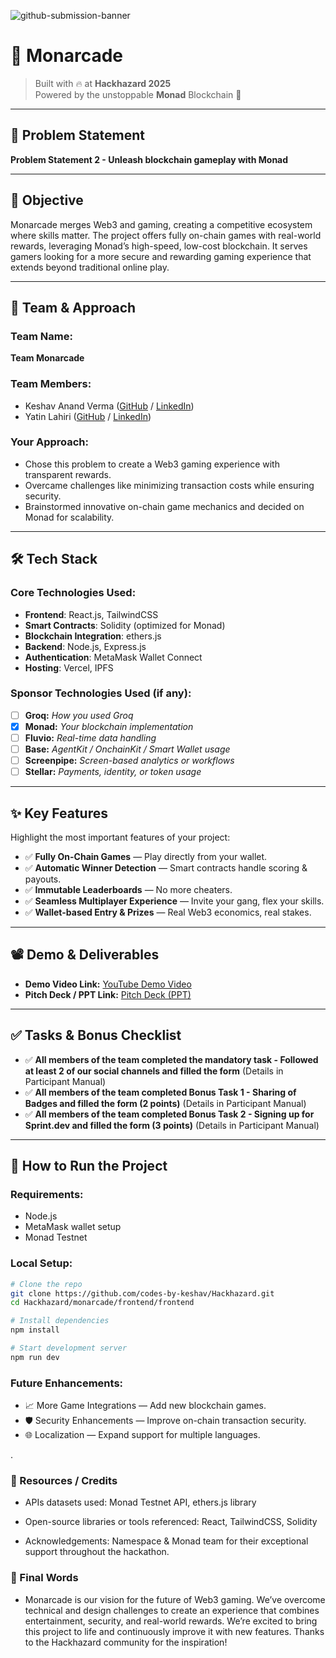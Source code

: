 ![github-submission-banner](https://github.com/user-attachments/assets/a1493b84-e4e2-456e-a791-ce35ee2bcf2f)

# 🚀 Monarcade

> Built with 🔥 at **Hackhazard 2025**  
> Powered by the unstoppable **Monad** Blockchain 🚀

---

## 📌 Problem Statement

**Problem Statement 2 - Unleash blockchain gameplay with Monad**

---

## 🎯 Objective

Monarcade merges Web3 and gaming, creating a competitive ecosystem where skills matter. The project offers fully on-chain games with real-world rewards, leveraging Monad’s high-speed, low-cost blockchain. It serves gamers looking for a more secure and rewarding gaming experience that extends beyond traditional online play.

---

## 🧠 Team & Approach

### Team Name:  
**Team Monarcade**

### Team Members:  
- Keshav Anand Verma ([GitHub](https://github.com/codes-by-keshav) / [LinkedIn](https://www.linkedin.com/in/keshav-av/))  
- Yatin Lahiri ([GitHub](https://github.com/lahiriyatin) / [LinkedIn](https://www.linkedin.com/in/lahiriyatin/))

### Your Approach:  
- Chose this problem to create a Web3 gaming experience with transparent rewards.
- Overcame challenges like minimizing transaction costs while ensuring security.
- Brainstormed innovative on-chain game mechanics and decided on Monad for scalability.

---

## 🛠️ Tech Stack

### Core Technologies Used:
- **Frontend**: React.js, TailwindCSS
- **Smart Contracts**: Solidity (optimized for Monad)
- **Blockchain Integration**: ethers.js
- **Backend**: Node.js, Express.js
- **Authentication**: MetaMask Wallet Connect
- **Hosting**: Vercel, IPFS

### Sponsor Technologies Used (if any):
- [ ] **Groq:** _How you used Groq_
- [x] **Monad:** _Your blockchain implementation_
- [ ] **Fluvio:** _Real-time data handling_
- [ ] **Base:** _AgentKit / OnchainKit / Smart Wallet usage_
- [ ] **Screenpipe:** _Screen-based analytics or workflows_
- [ ] **Stellar:** _Payments, identity, or token usage_

---

## ✨ Key Features

Highlight the most important features of your project:

- ✅ **Fully On-Chain Games** — Play directly from your wallet.
- ✅ **Automatic Winner Detection** — Smart contracts handle scoring & payouts.
- ✅ **Immutable Leaderboards** — No more cheaters.
- ✅ **Seamless Multiplayer Experience** — Invite your gang, flex your skills.
- ✅ **Wallet-based Entry & Prizes** — Real Web3 economics, real stakes.

---

## 📽️ Demo & Deliverables

- **Demo Video Link:** [YouTube Demo Video](https://youtu.be/NinNJIVsGgI)
- **Pitch Deck / PPT Link:** [Pitch Deck (PPT)](https://docs.google.com/presentation/d/1L4D_ZhFyZ8FYhHnZXdMcnlzF1zni8kV1/edit?usp=drive_link&ouid=118235080045851505492&rtpof=true&sd=true)

---

## ✅ Tasks & Bonus Checklist

- ✅ **All members of the team completed the mandatory task - Followed at least 2 of our social channels and filled the form** (Details in Participant Manual)  
- ✅ **All members of the team completed Bonus Task 1 - Sharing of Badges and filled the form (2 points)**  (Details in Participant Manual)
- ✅ **All members of the team completed Bonus Task 2 - Signing up for Sprint.dev and filled the form (3 points)**  (Details in Participant Manual)

---

## 🧪 How to Run the Project

### Requirements:
- Node.js
- MetaMask wallet setup
- Monad Testnet

### Local Setup:
```bash
# Clone the repo
git clone https://github.com/codes-by-keshav/Hackhazard.git
cd Hackhazard/monarcade/frontend/frontend

# Install dependencies
npm install

# Start development server
npm run dev
```
### Future Enhancements:
- 📈 More Game Integrations — Add new blockchain games.
- 🛡️ Security Enhancements — Improve on-chain transaction security.
- 🌐 Localization — Expand support for multiple languages.

.

### 📎 Resources / Credits
- APIs datasets used: Monad Testnet API, ethers.js library

- Open-source libraries or tools referenced: React, TailwindCSS, Solidity

- Acknowledgements: Namespace & Monad team for their exceptional support throughout the hackathon.

### 🏁 Final Words
- Monarcade is our vision for the future of Web3 gaming. We’ve overcome technical and design challenges to create an experience that combines entertainment, security, and real-world rewards. We’re excited to bring this project to life and continuously improve it with new features. Thanks to the Hackhazard community for the inspiration!

